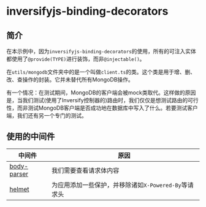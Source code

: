 # inversifyjs-binding-decorators

## 简介

在本示例中，因为`inversifyjs-binding-decorators`的使用，所有的可注入实体都使用了`@provide(TYPE)`进行装饰，而非`@injectable()`。

在`utils/mongodb`文件夹中的是一个叫做`client.ts`的类。这个类是用于增、删、改、查操作的封装。它并未替代所有MongoDB操作。

有一个情况：在测试期间，MongoDB的客户端会被mock类取代。这样做的原因是，当我们测试(使用了Inversify控制器的)路由时，我们仅仅是想测试路由的可行性，而非测试MongoDB客户端是否成功地在数据库中写入了什么。若要测试客户端，我们还有另一个专门的测试。

## 使用的中间件

| 中间件 | 原因 |
|------|-----|
| [body-parser](https://github.com/expressjs/body-parser) | 我们需要查看请求体内容 |
| [helmet](https://github.com/helmetjs/helmet) | 为应用添加一些保护，并移除诸如`X-Powered-By`等请求头 | 